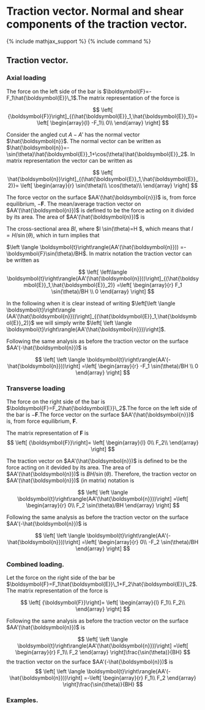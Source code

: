 # Traction vector. Normal and shear components of the traction vector.
{% include mathjax_support %}
{% include command %}

## Traction vector.

### Axial loading

The force on the left side of the bar is $\boldsymbol{F}=-F_1\hat{\boldsymbol{E}}\_1$.The matrix representation of the force is 

$$
\left[
{\boldsymbol{F}}\right]_{(\hat{\boldsymbol{E}}_1,\hat{\boldsymbol{E}}_1)}=
\left[
\begin{array}{l}
-F_1\\
0\\
\end{array}
\right]
$$

 
Consider the angled cut $A-A'$ has the normal vector $\hat{\boldsymbol{n}}$. The normal vector can be written as $\hat{\boldsymbol{n}}=-\sin(\theta)\hat{\boldsymbol{E}}_1+\cos(\theta)\hat{\boldsymbol{E}}_2$. In matrix representation the vector can be written as 

$$
\left[
\hat{\boldsymbol{n}}\right]_{(\hat{\boldsymbol{E}}_1,\hat{\boldsymbol{E}}_2)}=
\left[
\begin{array}{r}
\sin(\theta)\\
\cos(\theta)\\
\end{array}
\right]
$$

The force vector on the surface $AA'(\hat{\boldsymbol{n}})$ is, from force  equilibrium, $-\boldsymbol{F}$. The mean/average traction vector on  $AA'(\hat{\boldsymbol{n}})$ is defined to be the force acting on it divided by its area. The area of $AA'(\hat{\boldsymbol{n}})$ is

The cross-sectional area $Bl$,  where $l \sin(\theta)=H $, which means that $l=H/\sin(\theta)$, which in turn implies that 

$\left
\langle \boldsymbol{t}\right\rangle(AA'(\hat{\boldsymbol{n}}))
=-\boldsymbol{F}\sin(\theta)/BH$. In matrix notation the traction vector can be written as 


$$
\left[
\left\langle \boldsymbol{t}\right\rangle(AA'(\hat{\boldsymbol{n}}))\right]_{(\hat{\boldsymbol{E}}_1,\hat{\boldsymbol{E}}_2)}
=\left[
\begin{array}{r}
F_1 \sin(\theta)/BH \\
0
\end{array}
\right]
$$

In the following when it is clear instead of writing $\left[\left
\langle \boldsymbol{t}\right\rangle (AA'(\hat{\boldsymbol{n}}))\right]_{(\hat{\boldsymbol{E}}_1,\hat{\boldsymbol{E}}_2)}$ we will simply write $\left[
\left
\langle \boldsymbol{t}\right\rangle(AA'(\hat{\boldsymbol{n}}))\right]$.

Following the same analysis as before the traction vector on the surface $AA'(-\hat{\boldsymbol{n}})$ is 

$$
\left[
\left
\langle \boldsymbol{t}\right\rangle(AA'(-\hat{\boldsymbol{n}}))\right]
=\left[
\begin{array}{r}
-F_1 \sin(\theta)/BH \\
0
\end{array}
\right]
$$


### Transverse loading

The force on the right side of the bar is $\boldsymbol{F}=F_2\hat{\boldsymbol{E}}\_2$.The force on the left side of the bar is $-\boldsymbol{F}$.The force vector on the surface $AA'(\hat{\boldsymbol{n}})$ is, from force equilibrium, $\boldsymbol{F}$.

The matrix representation of $\boldsymbol{F}$ is
$$
\left[
{\boldsymbol{F}}\right]=
\left[
\begin{array}{l}
0\\
F_2\\
\end{array}
\right]
$$

 

The traction vector on  $AA'(\hat{\boldsymbol{n}})$ is defined to be the force acting on it devided by its area. The area of $AA'(\hat{\boldsymbol{n}})$ is $B H/\sin(\theta)$. Therefore, the traction vector on $AA'(\hat{\boldsymbol{n}})$ (in matrix) notation is


$$
\left[
\left
\langle \boldsymbol{t}\right\rangle(AA'(\hat{\boldsymbol{n}}))\right]
=\left[
\begin{array}{r}
0\\
F_2 \sin(\theta)/BH 
\end{array}
\right]
$$


Following the same analysis as before the traction vector on the surface $AA'(-\hat{\boldsymbol{n}})$ is 

$$
\left[
\left
\langle \boldsymbol{t}\right\rangle(AA'(-\hat{\boldsymbol{n}}))\right]
=\left[
\begin{array}{r}
0\\
-F_2 \sin(\theta)/BH 
\end{array}
\right]
$$

### Combined loading. 

Let the force on the right side of the bar be $\boldsymbol{F}=F_1\hat{\boldsymbol{E}}\_1+F_2\hat{\boldsymbol{E}}\_2$.The matrix representation of the force is 

$$
\left[
{\boldsymbol{F}}\right]=
\left[
\begin{array}{l}
F_1\\
F_2\\
\end{array}
\right]
$$

Following the same analysis as before the traction vector on the surface $AA'(\hat{\boldsymbol{n}})$ is 

$$
\left[
\left
\langle \boldsymbol{t}\right\rangle(AA'(\hat{\boldsymbol{n}}))\right]
=\left[
\begin{array}{r}
F_1\\
F_2  
\end{array}
\right]\frac{\sin(\theta)}{BH}
$$
the traction vector on the surface $AA'(-\hat{\boldsymbol{n}})$ is 
$$
\left[
\left
\langle \boldsymbol{t}\right\rangle(AA'(-\hat{\boldsymbol{n}}))\right]
=-\left[
\begin{array}{r}
F_1\\
F_2  
\end{array}
\right]\frac{\sin(\theta)}{BH}
$$

### Examples.

